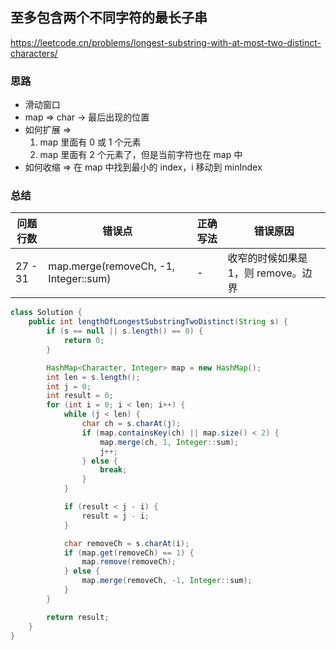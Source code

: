 ## 至多包含两个不同字符的最长子串

<https://leetcode.cn/problems/longest-substring-with-at-most-two-distinct-characters/>

### 思路

- 滑动窗口
- map => char -> 最后出现的位置
- 如何扩展 =>
   1. map 里面有 0 或 1 个元素
   2. map 里面有 2 个元素了，但是当前字符也在 map 中
- 如何收缩 => 在 map 中找到最小的 index，i 移动到 minIndex

### 总结

| 问题行数    | 错误点                                   | 正确写法 | 错误原因                   |
|---------|---------------------------------------|------|------------------------|
| 27 - 31 | map.merge(removeCh, -1, Integer::sum) | -    | 收窄的时候如果是 1，则 remove。边界 |

```java
class Solution {
    public int lengthOfLongestSubstringTwoDistinct(String s) {
        if (s == null || s.length() == 0) {
            return 0;
        }

        HashMap<Character, Integer> map = new HashMap();
        int len = s.length();
        int j = 0;
        int result = 0;
        for (int i = 0; i < len; i++) {
            while (j < len) {
                char ch = s.charAt(j);
                if (map.containsKey(ch) || map.size() < 2) {
                    map.merge(ch, 1, Integer::sum);
                    j++;
                } else {
                    break;
                }
            }

            if (result < j - i) {
                result = j - i;
            }

            char removeCh = s.charAt(i);
            if (map.get(removeCh) == 1) {
                map.remove(removeCh);
            } else {
                map.merge(removeCh, -1, Integer::sum);
            }
        }

        return result;
    }
}
```
